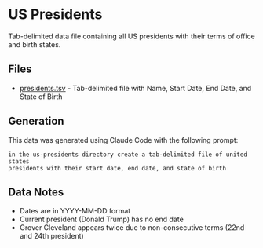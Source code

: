 # US Presidents

Tab-delimited data file containing all US presidents with their terms of
office and birth states.

## Files

* [presidents.tsv](presidents.tsv) - Tab-delimited file with Name, Start
  Date, End Date, and State of Birth

## Generation

This data was generated using Claude Code with the following prompt:

```text
in the us-presidents directory create a tab-delimited file of united states
presidents with their start date, end date, and state of birth
```

## Data Notes

* Dates are in YYYY-MM-DD format
* Current president (Donald Trump) has no end date
* Grover Cleveland appears twice due to non-consecutive terms (22nd and 24th
  president)
